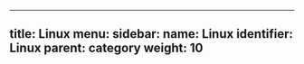  ---
title: Linux
menu:
  sidebar:
    name: Linux
    identifier: Linux
    parent: category
    weight: 10
---
